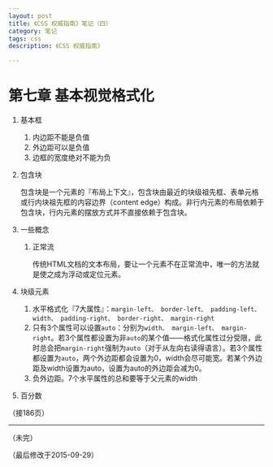 ```yaml
---
layout: post
title: 《CSS 权威指南》笔记（四）
category: 笔记
tags: css
description: 《CSS 权威指南》

---
```


# 第七章 基本视觉格式化

1. 基本框

	1. 内边距不能是负值
	2. 外边距可以是负值
	3. 边框的宽度绝对不能为负
	
2. 包含块

	包含块是一个元素的『布局上下文』，包含块由最近的块级祖先框、表单元格或行内块祖先框的内容边界（content edge）构成。非行内元素的布局依赖于包含块，行内元素的摆放方式并不直接依赖于包含块。
	
3. 一些概念

	1. 正常流
		
		传统HTML文档的文本布局，要让一个元素不在正常流中，唯一的方法就是使之成为浮动或定位元素。
		
4. 块级元素

	1. 水平格式化『7大属性』：`margin-left、 border-left、 padding-left、 width、 padding-right、 border-right、 margin-right`
	2. 只有3个属性可以设置`auto`：分别为`width、 margin-left、 margin-right`。若3个属性都设置为非`auto`的某个值——格式化属性过分受限，此时总会把`margin-right`强制为`auto`（对于从左向右读得语言）。若3个属性都设置为`auto`，两个外边距都会设置为0，width会尽可能宽。若某个外边距及width设置为auto，设置为auto的外边距会减为0。
	3. 负外边距。7个水平属性的总和要等于父元素的width
	
5. 百分数	
	
（接186页）	
	
---
	
（未完）

（最后修改于2015-09-29）